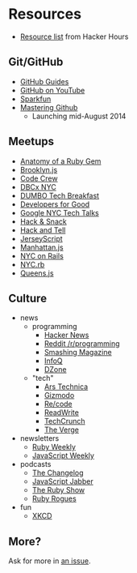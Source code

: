 # Resources

* [Resource list](http://hackerhours.org/resources.html) from Hacker Hours

## Git/GitHub

* [GitHub Guides](https://guides.github.com)
* [GitHub on YouTube](https://www.youtube.com/user/GitHubGuides/playlists)
* [Sparkfun](https://learn.sparkfun.com/tutorials/using-github-to-share-with-sparkfun/)
* [Mastering Github](https://www.codeschool.com/paths/electives)
  * Launching mid-August 2014

## Meetups

* [Anatomy of a Ruby Gem](http://www.meetup.com/Anatomy-of-a-Ruby-Gem/)
* [Brooklyn.js](https://twitter.com/brooklyn_js)
* [Code Crew](http://codecrew.co)
* [DBCx NYC](http://www.meetup.com/DBCx-NYC/)
* [DUMBO Tech Breakfast](http://www.meetup.com/DUMBO-Tech-Breakfast/)
* [Developers for Good](http://www.meetup.com/Developers-for-Good/)
* [Google NYC Tech Talks](http://www.meetup.com/google-nyc-tech-talks/)
* [Hack & Snack](http://www.meetup.com/Hack-Snack/)
* [Hack and Tell](http://www.meetup.com/hack-and-tell/)
* [JerseyScript](http://www.meetup.com/jerseyscript/)
* [Manhattan.js](https://twitter.com/manhattan_js)
* [NYC on Rails](http://www.meetup.com/nyc-on-rails/)
* [NYC.rb](http://www.meetup.com/NYC-rb/)
* [Queens.js](https://twitter.com/queens_js)

## Culture

* news
    * programming
        * [Hacker News](https://news.ycombinator.com/)
        * [Reddit /r/programming](http://www.reddit.com/r/programming/)
        * [Smashing Magazine](http://www.smashingmagazine.com/)
        * [InfoQ](http://www.infoq.com/)
        * [DZone](http://www.dzone.com/)
    * "tech"
        * [Ars Technica](http://arstechnica.com/)
        * [Gizmodo](http://gizmodo.com/)
        * [Re/code](http://recode.net/)
        * [ReadWrite](http://readwrite.com/)
        * [TechCrunch](http://techcrunch.com/)
        * [The Verge](http://theverge.com/)
* newsletters
    * [Ruby Weekly](http://rubyweekly.com/)
    * [JavaScript Weekly](http://javascriptweekly.com/)
* podcasts
    * [The Changelog](http://thechangelog.com/)
    * [JavaScript Jabber](http://javascriptjabber.com/)
    * [The Ruby Show](https://itunes.apple.com/us/podcast/the-ruby-show/id265693109?mt=2)
    * [Ruby Rogues](https://itunes.apple.com/us/podcast/the-ruby-rogues/id705335155?mt=2)
* fun
    * [XKCD](http://www.xkcd.com/)

## More?

Ask for more in [an issue](https://github.com/cuny-nytech/syllabus/issues/new).
